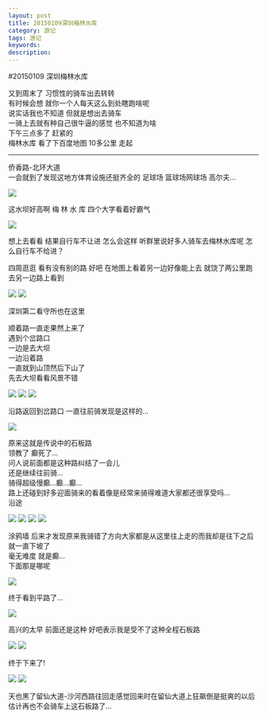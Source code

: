 ```yaml
---
layout: post
title: 20150109深圳梅林水库
category: 游记
tags: 游记
keywords:
description:
---
```

#20150109 深圳梅林水库  

又到周末了 习惯性的骑车出去转转  
有时候会想 就你一个人每天这么到处瞎跑啥呢  
说实话我也不知道 但就是想出去骑车   
一骑上去就有种自己很牛逼的感觉 也不知道为啥  
下午三点多了 赶紧的  
梅林水库 看了下百度地图 10多公里 走起  

---

侨香路-北环大道   
一会就到了发现这地方体育设施还挺齐全的 足球场 篮球场网球场 高尔夫...  

<img class="my_img" src="{{site.img_path}}/201601101.jpg-1366768">

这水坝好高啊 梅 林 水 库 四个大字看着好霸气  

<img class="my_img" src="{{site.img_path}}/201601102.jpg-1366768"> 

想上去看看 结果自行车不让进 怎么会这样 听群里说好多人骑车去梅林水库呢 怎么自行车不给进？   

四周逛逛 看有没有别的路 好吧 在地图上看着另一边好像能上去 就饶了两公里跑去另一边路上看到 
 
<img class="my_img" src="{{site.img_path}}/201601103.jpg-1366768">

<img class="my_img" src="{{site.img_path}}/201601104.jpg-1366768">

深圳第二看守所也在这里  

顺着路一直走果然上来了  
遇到个岔路口  
一边是去大坝   
一边沿着路  
一直就到山顶然后下山了  
先去大坝看看风景不错  

<img class="my_img" src="{{site.img_path}}/201601105.jpg-1366768">

<img class="my_img" src="{{site.img_path}}/201601106.jpg-1366768">

<img class="my_img" src="{{site.img_path}}/201601107.jpg-1366768">  

沿路返回到岔路口 一直往前骑发现是这样的...

<img class="my_img" src="{{site.img_path}}/201601108.jpg-1366768">

原来这就是传说中的石板路  
领教了 癫死了...  
问人说前面都是这种路纠结了一会儿   
还是继续往前骑...  
骑得超级慢癫...癫...癫...  
路上还碰到好多迎面骑来的看着像是经常来骑得难道大家都还很享受吗...  
沿途  

<img class="my_img" src="{{site.img_path}}/201601109.jpg-1366768"> 

<img class="my_img" src="{{site.img_path}}/2016011010.jpg-1366768">

<img class="my_img" src="{{site.img_path}}/2016011011.jpg-1366768"> 

<img class="my_img" src="{{site.img_path}}/2016011012.jpg-1366768">  

涂鸦墙
后来才发现原来我骑错了方向大家都是从这里往上走的而我却是往下之后就一直下坡了   
毫无难度 就是癫...  
下面那是哪呢 
 
<img class="my_img" src="{{site.img_path}}/2016011013.jpg-1366768"> 
 
终于看到平路了...  

<img class="my_img" src="{{site.img_path}}/2016011014.jpg-1366768">

高兴的太早 前面还是这种 好吧表示我是受不了这种全程石板路  

<img class="my_img" src="{{site.img_path}}/2016011015.jpg-1366768">

<img class="my_img" src="{{site.img_path}}/2016011016.jpg-1366768">

终于下来了! 

<img class="my_img" src="{{site.img_path}}/2016011017.jpg-1366768"> 

<img class="my_img" src="{{site.img_path}}/2016011018.jpg-1366768">

天也黑了留仙大道-沙河西路往回走感觉回来时在留仙大道上狂飙倒是挺爽的以后估计再也不会骑车上这石板路了...   

